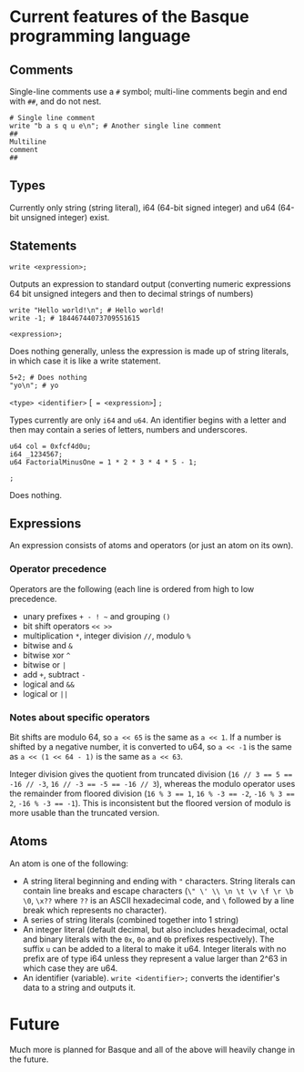 # Current features of the Basque programming language
## Comments
Single-line comments use a `#` symbol; multi-line comments begin and end with `##`, and do not nest.
```
# Single line comment
write "b a s q u e\n"; # Another single line comment
##
Multiline
comment
##
```
## Types
Currently only string (string literal), i64 (64-bit signed integer) and u64 (64-bit unsigned integer) exist.
## Statements
`write <expression>;`

Outputs an expression to standard output (converting numeric expressions 64 bit unsigned integers and then to decimal strings of numbers)
```
write "Hello world!\n"; # Hello world!
write -1; # 18446744073709551615
```

`<expression>;`

Does nothing generally, unless the expression is made up of string literals, in which case it is like a write statement.
```
5+2; # Does nothing
"yo\n"; # yo
```

`<type> <identifier>` [` = <expression>`] `;`

Types currently are only `i64` and `u64`. An identifier begins with a letter and then may contain a series of letters, numbers and underscores.
```
u64 col = 0xfcf4d0u;
i64 _1234567;
u64 FactorialMinusOne = 1 * 2 * 3 * 4 * 5 - 1;
```

`;`

Does nothing.

## Expressions
An expression consists of atoms and operators (or just an atom on its own).

### Operator precedence
Operators are the following (each line is ordered from high to low precedence.
- unary prefixes `+ - ! ~` and grouping `()`
- bit shift operators `<< >>`
- multiplication `*`, integer division `//`, modulo `%`
- bitwise and `&`
- bitwise xor `^`
- bitwise or `|`
- add `+`, subtract `-`
- logical and `&&`
- logical or `||`

### Notes about specific operators
Bit shifts are modulo 64, so `a << 65` is the same as `a << 1`. If a number is shifted by a negative number, it is converted to u64, so `a << -1` is the same as `a << (1 << 64 - 1)` is the same as `a << 63`.

Integer division gives the quotient from truncated division (`16 // 3 == 5 == -16 // -3`, `16 // -3 == -5 == -16 // 3`), whereas the modulo operator uses the remainder from floored division (`16 % 3 == 1`, `16 % -3 == -2`, `-16 % 3 == 2`, `-16 % -3 == -1`). This is inconsistent but the floored version of modulo is more usable than the truncated version.

## Atoms
An atom is one of the following:
- A string literal beginning and ending with `"` characters. String literals can contain line breaks and escape characters (`\" \' \\ \n \t \v \f \r \b \0`, `\x??` where `??` is an ASCII hexadecimal code, and `\` followed by a line break which represents no character).
- A series of string literals (combined together into 1 string)
- An integer literal (default decimal, but also includes hexadecimal, octal and binary literals with the `0x`, `0o` and `0b` prefixes respectively). The suffix `u` can be added to a literal to make it u64. Integer literals with no prefix are of type i64 unless they represent a value larger than 2^63 in which case they are u64.
- An identifier (variable). `write <identifier>;` converts the identifier's data to a string and outputs it.

# Future
Much more is planned for Basque and all of the above will heavily change in the future.

